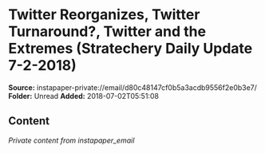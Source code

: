 # Twitter Reorganizes, Twitter Turnaround?, Twitter and the Extremes (Stratechery Daily Update 7-2-2018)

**Source:** instapaper-private://email/d80c48147cf0b5a3acdb9556f2e0b3e7/
**Folder:** Unread
**Added:** 2018-07-02T05:51:08




## Content
*Private content from instapaper_email*
